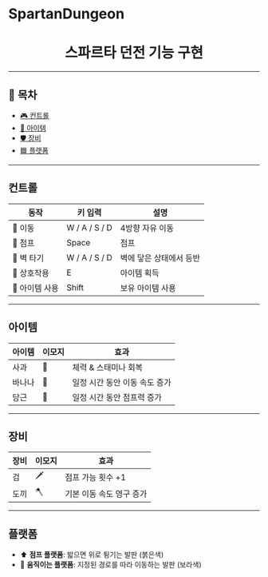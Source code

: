 # SpartanDungeon
<h1 align="center">스파르타 던전 기능 구현</h1>

---

## 📖 목차 
- [🎮 컨트롤](#컨트롤)  
- [🧰 아이템](#아이템)  
- [🛡️ 장비](#장비)  
- [🟦 플랫폼](#플랫폼)  

---

## 컨트롤

| 동작          | 키 입력          | 설명                   |
| ------------- | ---------------- | ---------------------- |
| 🚶 이동       | W / A / S / D    | 4방향 자유 이동        |
| 🦘 점프       | Space            | 점프                   |
| 🧗 벽 타기    | W / A / S / D    | 벽에 닿은 상태에서 등반 |
| 🤝 상호작용    | E                | 아이템 획득            |
| 🎒 아이템 사용 | Shift            | 보유 아이템 사용       |

---

## 아이템

| 아이템  | 이모지 | 효과                             |
| ------- | ------ | -------------------------------- |
| 사과     | 🍎     | 체력 & 스태미나 회복             |
| 바나나   | 🍌     | 일정 시간 동안 이동 속도 증가    |
| 당근     | 🥕     | 일정 시간 동안 점프력 증가       |

---

## 장비

| 장비   | 이모지 | 효과                    |
| ------ | ------ | ----------------------- |
| 검      | 🗡️     | 점프 가능 횟수 +1       |
| 도끼    | 🪓     | 기본 이동 속도 영구 증가 |

---

## 플랫폼

- ⬆️ **점프 플랫폼**: 밟으면 위로 튕기는 발판 (붉은색)  
- 🔄 **움직이는 플랫폼**: 지정된 경로를 따라 이동하는 발판 (보라색)  

